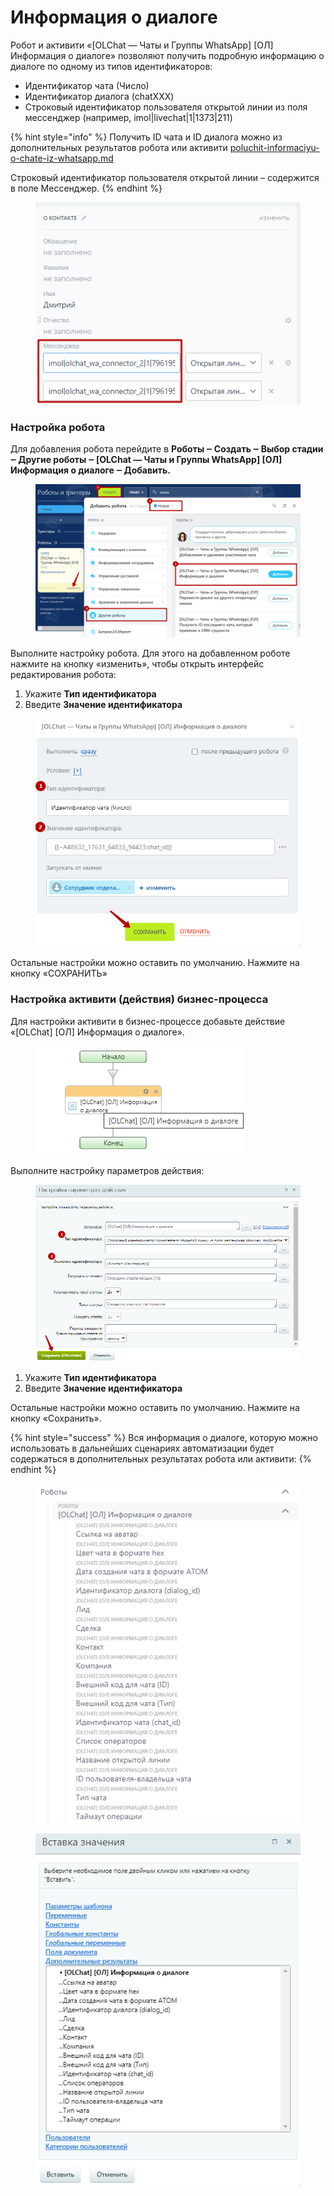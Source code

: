 # Информация о диалоге

Робот и активити «\[OLChat — Чаты и Группы WhatsApp] \[ОЛ] Информация о диалоге» позволяют получить подробную информацию о диалоге по одному из типов идентификаторов:

* Идентификатор чата (Число)
* Идентификатор диалога (chatXXX)
* Строковый идентификатор пользователя открытой линии из поля мессенджер (например, imol|livechat|1|1373|211)

{% hint style="info" %}
Получить ID чата и ID диалога можно из дополнительных результатов робота или активити [poluchit-informaciyu-o-chate-iz-whatsapp.md](poluchit-informaciyu-o-chate-iz-whatsapp.md "mention")

Строковый идентификатор пользователя открытой линии – содержится в поле Мессенджер.
{% endhint %}

<figure><img src="../../.gitbook/assets/image (2) (1) (1) (1) (1) (1) (1) (1) (1) (1) (1) (1) (1) (1) (1).png" alt=""><figcaption></figcaption></figure>

### Настройка робота

Для добавления робота перейдите в **Роботы ‒ Создать ‒ Выбор стадии ‒ Другие роботы ‒ \[OLChat — Чаты и Группы WhatsApp] \[ОЛ] Информация о диалоге ‒ Добавить.**

<figure><img src="../../.gitbook/assets/image (200).png" alt=""><figcaption></figcaption></figure>

Выполните настройку робота. Для этого на добавленном роботе нажмите на кнопку «изменить», чтобы открыть интерфейс редактирования робота:

1. Укажите **Тип идентификатора**
2. Введите **Значение идентификатора**

<figure><img src="../../.gitbook/assets/image (907).png" alt=""><figcaption></figcaption></figure>

Остальные настройки можно оставить по умолчанию. Нажмите на кнопку «СОХРАНИТЬ»

### Настройка активити (действия) бизнес-процесса

Для настройки активити в бизнес-процессе добавьте действие «\[OLChat] \[ОЛ] Информация о диалоге».

<figure><img src="../../.gitbook/assets/image (1003).png" alt=""><figcaption></figcaption></figure>

Выполните настройку параметров действия:

<figure><img src="../../.gitbook/assets/image (1004).png" alt=""><figcaption></figcaption></figure>

1. Укажите **Тип идентификатора**
2. Введите **Значение идентификатора**

Остальные настройки можно оставить по умолчанию. Нажмите на кнопку «Сохранить».

{% hint style="success" %}
Вся информация о диалоге, которую можно использовать в дальнейших сценариях автоматизации будет содержаться в дополнительных результатах робота или активити:
{% endhint %}

<figure><img src="../../.gitbook/assets/image (982).png" alt=""><figcaption></figcaption></figure>

<figure><img src="../../.gitbook/assets/image (1005).png" alt=""><figcaption></figcaption></figure>
